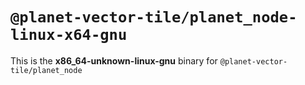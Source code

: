 # `@planet-vector-tile/planet_node-linux-x64-gnu`

This is the **x86_64-unknown-linux-gnu** binary for `@planet-vector-tile/planet_node`
